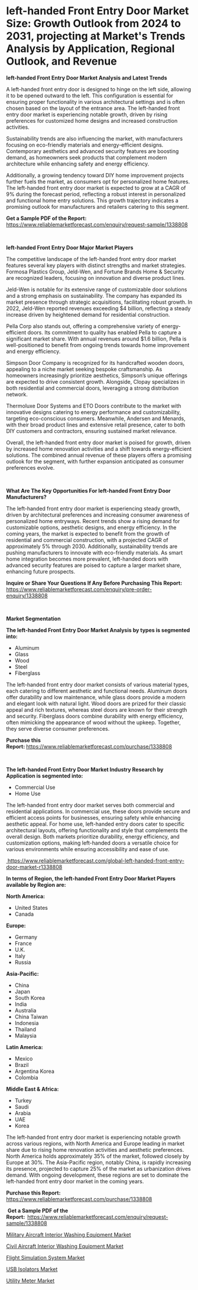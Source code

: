 <p><h1>left-handed Front Entry Door Market Size: Growth Outlook from 2024 to 2031, projecting at Market's Trends Analysis by Application, Regional Outlook, and Revenue</h1></p><p><strong>left-handed Front Entry Door Market Analysis and Latest Trends</strong></p>
<p><p>A left-handed front entry door is designed to hinge on the left side, allowing it to be opened outward to the left. This configuration is essential for ensuring proper functionality in various architectural settings and is often chosen based on the layout of the entrance area. The left-handed front entry door market is experiencing notable growth, driven by rising preferences for customized home designs and increased construction activities. </p><p>Sustainability trends are also influencing the market, with manufacturers focusing on eco-friendly materials and energy-efficient designs. Contemporary aesthetics and advanced security features are boosting demand, as homeowners seek products that complement modern architecture while enhancing safety and energy efficiency. </p><p>Additionally, a growing tendency toward DIY home improvement projects further fuels the market, as consumers opt for personalized home features. The left-handed front entry door market is expected to grow at a CAGR of 9% during the forecast period, reflecting a robust interest in personalized and functional home entry solutions. This growth trajectory indicates a promising outlook for manufacturers and retailers catering to this segment.</p></p>
<p><strong>Get a Sample PDF of the Report:&nbsp;</strong> <a href="https://www.reliablemarketforecast.com/enquiry/request-sample/1338808?utm_campaign=1129&utm_medium=2&utm_source=Github&utm_content=ia&utm_term=20102024&utm_id=left-handed-front-entry-door">https://www.reliablemarketforecast.com/enquiry/request-sample/1338808</a></p>
<p>&nbsp;</p>
<p><strong>left-handed Front Entry Door Major Market Players</strong></p>
<p><p>The competitive landscape of the left-handed front entry door market features several key players with distinct strengths and market strategies. Formosa Plastics Group, Jeld-Wen, and Fortune Brands Home & Security are recognized leaders, focusing on innovation and diverse product lines.</p><p>Jeld-Wen is notable for its extensive range of customizable door solutions and a strong emphasis on sustainability. The company has expanded its market presence through strategic acquisitions, facilitating robust growth. In 2022, Jeld-Wen reported revenues exceeding $4 billion, reflecting a steady increase driven by heightened demand for residential construction.</p><p>Pella Corp also stands out, offering a comprehensive variety of energy-efficient doors. Its commitment to quality has enabled Pella to capture a significant market share. With annual revenues around $1.6 billion, Pella is well-positioned to benefit from ongoing trends towards home improvement and energy efficiency.</p><p>Simpson Door Company is recognized for its handcrafted wooden doors, appealing to a niche market seeking bespoke craftsmanship. As homeowners increasingly prioritize aesthetics, Simpson’s unique offerings are expected to drive consistent growth. Alongside, Clopay specializes in both residential and commercial doors, leveraging a strong distribution network.</p><p>Thermoluxe Door Systems and ETO Doors contribute to the market with innovative designs catering to energy performance and customizability, targeting eco-conscious consumers. Meanwhile, Andersen and Menards, with their broad product lines and extensive retail presence, cater to both DIY customers and contractors, ensuring sustained market relevance.</p><p>Overall, the left-handed front entry door market is poised for growth, driven by increased home renovation activities and a shift towards energy-efficient solutions. The combined annual revenue of these players offers a promising outlook for the segment, with further expansion anticipated as consumer preferences evolve.</p></p>
<p>&nbsp;</p>
<p><strong>What Are The Key Opportunities For left-handed Front Entry Door Manufacturers?</strong></p>
<p><p>The left-handed front entry door market is experiencing steady growth, driven by architectural preferences and increasing consumer awareness of personalized home entryways. Recent trends show a rising demand for customizable options, aesthetic designs, and energy efficiency. In the coming years, the market is expected to benefit from the growth of residential and commercial construction, with a projected CAGR of approximately 5% through 2030. Additionally, sustainability trends are pushing manufacturers to innovate with eco-friendly materials. As smart home integration becomes more prevalent, left-handed doors with advanced security features are poised to capture a larger market share, enhancing future prospects.</p></p>
<p><strong>Inquire or Share Your Questions If Any Before Purchasing This Report:</strong> <a href="https://www.reliablemarketforecast.com/enquiry/pre-order-enquiry/1338808?utm_campaign=1129&utm_medium=2&utm_source=Github&utm_content=ia&utm_term=20102024&utm_id=left-handed-front-entry-door">https://www.reliablemarketforecast.com/enquiry/pre-order-enquiry/1338808</a></p>
<p>&nbsp;</p>
<p><strong>Market Segmentation</strong></p>
<p><strong>The left-handed Front Entry Door Market Analysis by types is segmented into:</strong></p>
<p><ul><li>Aluminum</li><li>Glass</li><li>Wood</li><li>Steel</li><li>Fiberglass</li></ul></p>
<p><p>The left-handed front entry door market consists of various material types, each catering to different aesthetic and functional needs. Aluminum doors offer durability and low maintenance, while glass doors provide a modern and elegant look with natural light. Wood doors are prized for their classic appeal and rich textures, whereas steel doors are known for their strength and security. Fiberglass doors combine durability with energy efficiency, often mimicking the appearance of wood without the upkeep. Together, they serve diverse consumer preferences.</p></p>
<p><strong>Purchase this Report:&nbsp;</strong><a href="https://www.reliablemarketforecast.com/purchase/1338808?utm_campaign=1129&utm_medium=2&utm_source=Github&utm_content=ia&utm_term=20102024&utm_id=left-handed-front-entry-door">https://www.reliablemarketforecast.com/purchase/1338808</a></p>
<p>&nbsp;</p>
<p><strong>The left-handed Front Entry Door Market Industry Research by Application is segmented into:</strong></p>
<p><ul><li>Commercial Use</li><li>Home Use</li></ul></p>
<p><p>The left-handed front entry door market serves both commercial and residential applications. In commercial use, these doors provide secure and efficient access points for businesses, ensuring safety while enhancing aesthetic appeal. For home use, left-handed entry doors cater to specific architectural layouts, offering functionality and style that complements the overall design. Both markets prioritize durability, energy efficiency, and customization options, making left-handed doors a versatile choice for various environments while ensuring accessibility and ease of use.</p></p>
<p><a href="https://www.reliablemarketforecast.com/global-left-handed-front-entry-door-market-r1338808?utm_campaign=1129&utm_medium=2&utm_source=Github&utm_content=ia&utm_term=20102024&utm_id=left-handed-front-entry-door">&nbsp;https://www.reliablemarketforecast.com/global-left-handed-front-entry-door-market-r1338808</a></p>
<p><strong>In terms of Region, the left-handed Front Entry Door Market Players available by Region are:</strong></p>
<p>
    <p> <strong> North America: </strong>
        <ul>
            <li>United States</li>
            <li>Canada</li>
        </ul>
        </p> 
    <p> <strong> Europe: </strong>
        <ul>
            <li>Germany</li>
            <li>France</li>
            <li>U.K.</li>
            <li>Italy</li>
            <li>Russia</li>
        </ul>
        </p> 
    <p> <strong> Asia-Pacific: </strong>
        <ul>
            <li>China</li>
            <li>Japan</li>
            <li>South Korea</li>
            <li>India</li>
            <li>Australia</li>
            <li>China Taiwan</li>
            <li>Indonesia</li>
            <li>Thailand</li>
            <li>Malaysia</li>
        </ul>
        </p> 
    <p> <strong> Latin America: </strong>
        <ul>
            <li>Mexico</li>
            <li>Brazil</li>
            <li>Argentina Korea</li>
            <li>Colombia</li>
        </ul>
        </p> 
    <p> <strong> Middle East & Africa: </strong>
        <ul>
            <li>Turkey</li>
            <li>Saudi</li>
            <li>Arabia</li>
            <li>UAE</li>
            <li>Korea</li>
        </ul>
    </p>
    </p>
<p><p>The left-handed front entry door market is experiencing notable growth across various regions, with North America and Europe leading in market share due to rising home renovation activities and aesthetic preferences. North America holds approximately 35% of the market, followed closely by Europe at 30%. The Asia-Pacific region, notably China, is rapidly increasing its presence, projected to capture 25% of the market as urbanization drives demand. With ongoing development, these regions are set to dominate the left-handed front entry door market in the coming years.</p></p>
<p><strong>Purchase this Report: </strong><a href="https://www.reliablemarketforecast.com/purchase/1338808?utm_campaign=1129&utm_medium=2&utm_source=Github&utm_content=ia&utm_term=20102024&utm_id=left-handed-front-entry-door">https://www.reliablemarketforecast.com/purchase/1338808</a></p>
<p>&nbsp;<strong>Get a Sample PDF of the Report:&nbsp;&nbsp;</strong><a href="https://www.reliablemarketforecast.com/enquiry/request-sample/1338808?utm_campaign=1129&utm_medium=2&utm_source=Github&utm_content=ia&utm_term=20102024&utm_id=left-handed-front-entry-door">https://www.reliablemarketforecast.com/enquiry/request-sample/1338808</a></p>
<p><strong></strong></p>
<p><p><a href="https://github.com/ellenqyqdyches/Market-Research-Report-List-1/blob/main/military-aircraft-interior-washing-equipment-market.md?utm_campaign=1129&utm_medium=2&utm_source=Github&utm_content=ia&utm_term=20102024&utm_id=left-handed-front-entry-door">Military Aircraft Interior Washing Equipment Market</a></p><p><a href="https://github.com/cleora2ime/Market-Research-Report-List-1/blob/main/civil-aircraft-interior-washing-equipment-market.md?utm_campaign=1129&utm_medium=2&utm_source=Github&utm_content=ia&utm_term=20102024&utm_id=left-handed-front-entry-door">Civil Aircraft Interior Washing Equipment Market</a></p><p><a href="https://issuu.com/reportprime-2/docs/flight-simulation-system-market-siz_5eaf8b2532472c?utm_campaign=1129&utm_medium=2&utm_source=Github&utm_content=ia&utm_term=20102024&utm_id=left-handed-front-entry-door">Flight Simulation System Market</a></p><p><a href="https://www.linkedin.com/pulse/global-usb-isolators-market-size-trends-analysis-regional-4gtye?utm_campaign=1129&utm_medium=2&utm_source=Github&utm_content=ia&utm_term=20102024&utm_id=left-handed-front-entry-door">USB Isolators Market</a></p><p><a href="https://www.linkedin.com/pulse/global-utility-meter-market-share-growth-opportunities-growing-jiebe?utm_campaign=1129&utm_medium=2&utm_source=Github&utm_content=ia&utm_term=20102024&utm_id=left-handed-front-entry-door">Utility Meter Market</a></p></p>